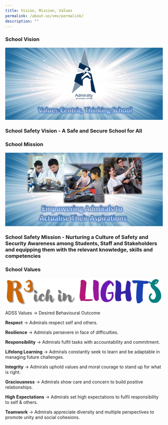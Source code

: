 ```yaml
---
title: Vision, Mission, Values
permalink: /about-us/vmv/permalink/
description: ""
---
```

### School Vision
![](/images/school%20vision.jpg)

### School Safety Vision - A Safe and Secure School for All


### School Mission
![](/images/mission_inkscape.png)

### School Safety Mission - Nurturing a Culture of Safety and Security Awareness among Students, Staff and Stakeholders and equipping them with the relevant knowledge, skills and competencies


### School Values
![](/images/rich%20in%20lights.JPG)

ADSS Values -> Desired Behavioural Outcome

**Respect**	 -> Admirals respect self and others.

**Resilience** -> Admirals persevere in face of difficulties.

**Responsibility** -> Admirals fulfil tasks with accountability and commitment.

**Lifelong Learning** -> Admirals constantly seek to learn and be adaptable in managing future challenges.

**Integrity** -> Admirals uphold values and moral courage to stand up for what is right.

**Graciousness** -> Admirals show care and concern to build positive relationships.

**High Expectations** -> Admirals set high expectations to fulfil responsibility to self & others.

**Teamwork** -> Admirals appreciate diversity and multiple perspectives to promote unity and social cohesions.